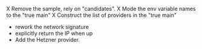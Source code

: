 X Remove the sample, rely on "candidates".
X Mode the env variable names to the "true main"
X Construct the list of providers in the "true main"
- rework the network signature
- explicitly return the IP when up
- Add the Hetzner provider. 
